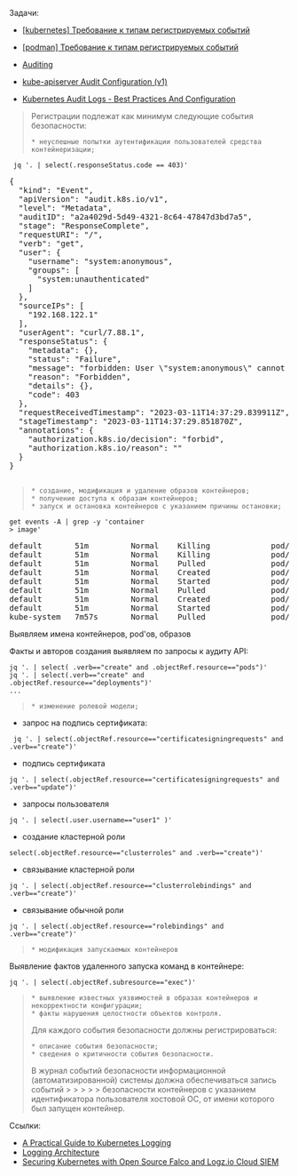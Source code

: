 Задачи:
* [[kubernetes] Требование к типам регистрируемых событий](https://my.basealt.space/issues/93266)
* [[podman] Требование к типам регистрируемых событий](https://my.basealt.space/issues/93258)

* [Auditing](https://kubernetes.io/docs/tasks/debug/debug-cluster/audit/)

* [kube-apiserver Audit Configuration (v1)](https://kubernetes.io/docs/reference/config-api/apiserver-audit.v1/)

* [Kubernetes Audit Logs - Best Practices And Configuration](https://signoz.io/blog/kubernetes-audit-logs/)


> Регистрации подлежат как минимум следующие события безопасности:
> 
>     * неуспешные попытки аутентификации пользователей средства контейнеризации;

```
 jq '. | select(.responseStatus.code == 403)'
```
<pre>
{
  "kind": "Event",
  "apiVersion": "audit.k8s.io/v1",
  "level": "Metadata",
  "auditID": "a2a4029d-5d49-4321-8c64-47847d3bd7a5",
  "stage": "ResponseComplete",
  "requestURI": "/",
  "verb": "get",
  "user": {
    "username": "system:anonymous",
    "groups": [
      "system:unauthenticated"
    ]
  },
  "sourceIPs": [
    "192.168.122.1"
  ],
  "userAgent": "curl/7.88.1",
  "responseStatus": {
    "metadata": {},
    "status": "Failure",
    "message": "forbidden: User \"system:anonymous\" cannot get path \"/\"",
    "reason": "Forbidden",
    "details": {},
    "code": 403
  },
  "requestReceivedTimestamp": "2023-03-11T14:37:29.839911Z",
  "stageTimestamp": "2023-03-11T14:37:29.851870Z",
  "annotations": {
    "authorization.k8s.io/decision": "forbid",
    "authorization.k8s.io/reason": ""
  }
}

</pre>

>     * создание, модификация и удаление образов контейнеров;
>     * получение доступа к образам контейнеров;
>     * запуск и остановка контейнеров с указанием причины остановки;
```
get events -A | grep -y 'container
> image'
```
<pre>
default       51m         Normal    Killing             pod/nginx-deployment-6595874d85-4l2s7    Stopping container nginx
default       51m         Normal    Killing             pod/nginx-deployment-6595874d85-5kj76    Stopping container nginx
default       51m         Normal    Pulled              pod/nginx-deployment-6595874d85-c2tnf    Container image "nginx:1.14.2" already present on machine
default       51m         Normal    Created             pod/nginx-deployment-6595874d85-c2tnf    Created container nginx
default       51m         Normal    Started             pod/nginx-deployment-6595874d85-c2tnf    Started container nginx
default       51m         Normal    Pulled              pod/nginx-deployment-6595874d85-j7z2d    Container image "nginx:1.14.2" already present on machine
default       51m         Normal    Created             pod/nginx-deployment-6595874d85-j7z2d    Created container nginx
default       51m         Normal    Started             pod/nginx-deployment-6595874d85-j7z2d    Started container nginx
kube-system   7m57s       Normal    Pulled              pod/coredns-79cdf897dd-9c82g             Container image "registry.local/k8s-p10/coredns:v1.8.6" already present on
</pre>
Выявляем имена контейнеров, pod'ов, образов

Факты и авторов создания выявляем по запросы к аудиту API:
```
jq '. | select( .verb=="create" and .objectRef.resource=="pods")'
jq '. | select(.verb=="create" and .objectRef.resource=="deployments")'
...

```


>     * изменение ролевой модели;

* запрос на подпись сертификата:
```
 jq '. | select(.objectRef.resource=="certificatesigningrequests" and .verb=="create")'
```

* подпись сертификата
```
jq '. | select(.objectRef.resource=="certificatesigningrequests" and .verb=="update")'
```

* запросы пользователя
```
jq '. | select(.user.username=="user1" )'
```

* создание кластерной роли
```
select(.objectRef.resource=="clusterroles" and .verb=="create")'
```

* связывание кластерной роли
```
jq '. | select(.objectRef.resource=="clusterrolebindings" and .verb=="create")'
```


* связывание обычной роли
```
jq '. | select(.objectRef.resource=="rolebindings" and .verb=="create")'
```

>     * модификация запускаемых контейнеров
Выявление фактов удаленного запуска команд в контейнере:
```
jq '. | select(.objectRef.subresource=="exec")'
```

>     * выявление известных уязвимостей в образах контейнеров и некорректности конфигурации;
>     * факты нарушения целостности объектов контроля.
> 
> Для каждого события безопасности должны регистрироваться:
> 
>     * описание события безопасности;
>     * сведения о критичности события безопасности.
> 
> В журнал событий безопасности информационной (автоматизированной) системы должна обеспечиваться запись событий > > > > > безопасности контейнеров с указанием идентификатора пользователя хостовой ОС, от имени которого был запущен контейнер.


Ссылки:
* [A Practical Guide to Kubernetes Logging](https://logz.io/blog/a-practical-guide-to-kubernetes-logging/)
* [Logging Architecture](https://kubernetes.io/docs/concepts/cluster-administration/logging/)
* [Securing Kubernetes with Open Source Falco and Logz.io Cloud SIEM](https://logz.io/blog/k8s-security-with-falco-and-cloud-siem/)
